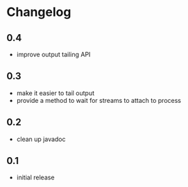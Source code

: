 Changelog
=========

0.4
---

* improve output tailing API

0.3
---

* make it easier to tail output
* provide a method to wait for streams to attach to process

0.2
---

* clean up javadoc

0.1
---

* initial release
